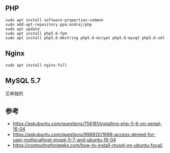## PHP


```shell
sudo apt install software-properties-common
sudo add-apt-repository ppa:ondrej/php
sudo apt update
sudo apt install php5.6-fpm
sudo apt install php5.6-mbstring php5.6-mcrypt php5.6-mysql php5.6-xml
```

## Nginx


```shell
sudo apt install nginx-full
```

## MySQL 5.7

见单独的

## 参考

* https://askubuntu.com/questions/756181/installing-php-5-6-on-xenial-16-04
* https://askubuntu.com/questions/998920/1698-access-denied-for-user-rootlocalhost-mysql-5-7-and-ubuntu-16-04
* https://computingforgeeks.com/how-to-install-mysql-on-ubuntu-focal/

